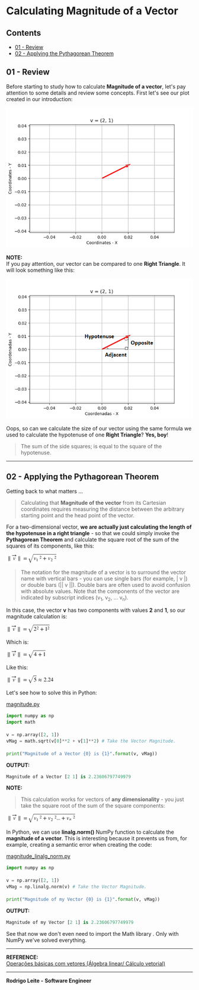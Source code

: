 # Calculating Magnitude of a Vector

## Contents

 - [01 - Review](#review)
 - [02 - Applying the Pythagorean Theorem](#pythagorean-theorem)

<div id="review"></div>

## 01 - Review

Before starting to study how to calculate **Magnitude of a vector**, let's pay attention to some details and review some concepts. First let's see our plot created in our introduction:

![image](images/first_vector.png)  

**NOTE:**  
If you pay attention, our vector can be compared to one **Right Triangle**. It will look something like this:

![image](images/teorema-pitagoras.png)  

Oops, so can we calculate the size of our vector using the same formula we used to calculate the hypotenuse of one **Right Triangle**? **Yes, boy**!

> The sum of the side squares; is equal to the square of the hypotenuse.


<div id="pythagorean-theorem"></div>

---

## 02 - Applying the Pythagorean Theorem

Getting back to what matters ...

> Calculating that **Magnitude of the vector** from its Cartesian coordinates requires measuring the distance between the arbitrary starting point and the head point of the vector.

For a two-dimensional vector, **we are actually just calculating the length of the hypotenuse in a right triangle** - so that we could simply invoke the **Pythagorean Theorem** and calculate the square root of the sum of the squares of its components, like this:

![image](images/vec02.png)  

> The notation for the magnitude of a vector is to surround the vector name with vertical bars - you can use single bars (for example, | v |) or double bars (|| v ||). Double bars are often used to avoid confusion with absolute values. Note that the components of the vector are indicated by subscript indices (v<sub>1</sub>, v<sub>2</sub>, ... v<sub>n</sub>).

In this case, the vector **v** has two components with values **2** and **1**, so our magnitude calculation is:

![image](images/vec03.png)  

Which is:

![image](images/vec04.png)  

Like this:

![image](images/vec05.png)  

Let's see how to solve this in Python:

[magnitude.py](src/magnitude.py)
```python
import numpy as np
import math

v = np.array([2, 1])
vMag = math.sqrt(v[0]**2 + v[1]**2) # Take the Vector Magnitude.

print("Magnitude of a Vector {0} is {1}".format(v, vMag))
```

**OUTPUT:**  
```python
Magnitude of a Vector [2 1] is 2.23606797749979
```

**NOTE:**  

> This calculation works for vectors of **any dimensionality** - you just take the square root of the sum of the square components:

![image](images/vec06.png)  

In Python, we can use **linalg.norm()** NumPy function to calculate the **magnitude of a vector**. This is interesting because it prevents us from, for example, creating a semantic error when creating the code:

[magnitude_linalg_norm.py](src/magnitude_linalg_norm.py)  
```python
import numpy as np

v = np.array([2, 1])
vMag = np.linalg.norm(v) # Take the Vector Magnitude. 

print("Magnitude of my Vector {0} is {1}".format(v, vMag))
```

**OUTPUT:**  
```python
Magnitude of my Vector [2 1] is 2.23606797749979
```

See that now we don't even need to import the Math library . Only with NumPy we've solved everything.

---

**REFERENCE:**  
[Operações básicas com vetores (Álgebra linear/ Cálculo vetorial)](https://www.youtube.com/watch?v=HwgOnEU9NYo&t=2s)  

---

**Rodrigo Leite -** **Software Engineer**
